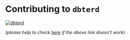 # Contributing to `dbterd`

[![dbterd](https://img.shields.io/badge/contribution-visit--site-green)](https://dbterd.datnguyen.de/latest/nav/development/contributing-guide.html)

_(please help to check [here](./docs/nav/development/contributing-guide.md) if the above link doesn't work)_
